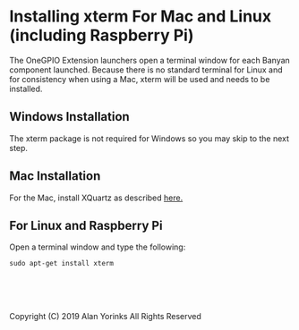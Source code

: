 # Installing xterm For Mac and Linux (including Raspberry Pi)

The OneGPIO Extension launchers open a terminal window for each Banyan
component launched. Because there is no standard terminal for Linux and
for consistency when using a Mac, xterm will be used and needs to be
installed.

## Windows Installation
 
The xterm package is not required for Windows so you may skip to the
next step.

## Mac Installation

For the Mac, install XQuartz as described
[here.](https://www.xquartz.org/)

## For Linux and Raspberry Pi

Open a terminal window and type the following:

```
sudo apt-get install xterm
```
<br>
<br>
<br>


Copyright (C) 2019 Alan Yorinks All Rights Reserved
